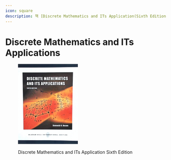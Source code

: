 ```yaml
---
icon: square
description: 책 [Discrete Mathematics and ITs Application(Sixth Edition)]을 읽고 정리한 내용이다.
---
```


# Discrete Mathematics and ITs Applications

<figure><img src="../../../.gitbook/assets/image (1) (1) (1) (1) (1) (1) (1) (1) (1) (1).png" alt="" width="188"><figcaption><p>Discrete Mathematics and ITs Application Sixth Edition</p></figcaption></figure>

